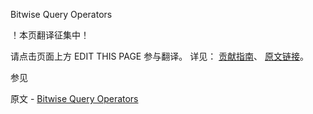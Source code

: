  Bitwise Query Operators

 ！本页翻译征集中！

请点击页面上方 EDIT THIS PAGE 参与翻译。
详见：
[贡献指南]( https://github.com/JinMuInfo/MongoDB-Manual-zh/blob/master/CONTRIBUTING.md )、
[原文链接](  https://docs.mongodb.com/manual/reference/operator/query-bitwise/  )。

 参见

原文 - [Bitwise Query Operators]( https://docs.mongodb.com/manual/reference/operator/query-bitwise/ )

